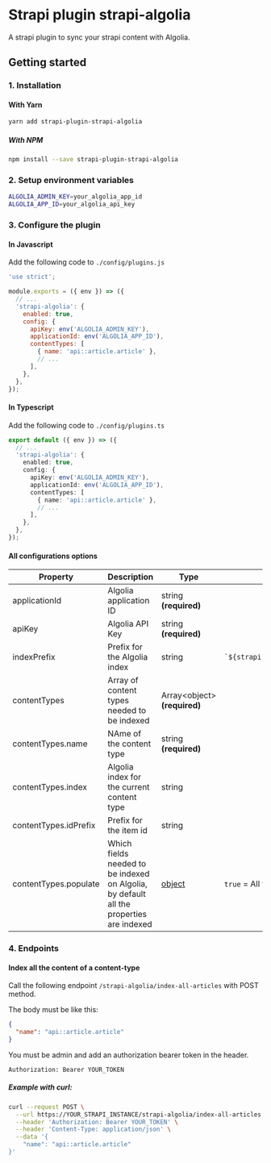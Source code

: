 # Strapi plugin strapi-algolia

A strapi plugin to sync your strapi content with Algolia.

## Getting started

### 1. Installation

#### With Yarn

```bash
yarn add strapi-plugin-strapi-algolia
```

##### With NPM

```bash
npm install --save strapi-plugin-strapi-algolia
```

### 2. Setup environment variables

```bash
ALGOLIA_ADMIN_KEY=your_algolia_app_id
ALGOLIA_APP_ID=your_algolia_api_key
```

### 3. Configure the plugin

#### In Javascript

Add the following code to `./config/plugins.js`

```javascript
'use strict';

module.exports = ({ env }) => ({
  // ...
  'strapi-algolia': {
    enabled: true,
    config: {
      apiKey: env('ALGOLIA_ADMIN_KEY'),
      applicationId: env('ALGOLIA_APP_ID'),
      contentTypes: [
        { name: 'api::article.article' },
        // ...
      ],
    },
  },
});
```

#### In Typescript

Add the following code to `./config/plugins.ts`

```typescript
export default ({ env }) => ({
  // ...
  'strapi-algolia': {
    enabled: true,
    config: {
      apiKey: env('ALGOLIA_ADMIN_KEY'),
      applicationId: env('ALGOLIA_APP_ID'),
      contentTypes: [
        { name: 'api::article.article' },
        // ...
      ],
    },
  },
});
```

#### All configurations options

| Property              | Description                                                                             | Type                                                                  | Default value                         |
| --------------------- | --------------------------------------------------------------------------------------- | --------------------------------------------------------------------- | ------------------------------------- |
| applicationId         | Algolia application ID                                                                  | string **(required)**                                                 |                                       |
| apiKey                | Algolia API Key                                                                         | string **(required)**                                                 |                                       |
| indexPrefix           | Prefix for the Algolia index                                                            | string                                                                | `` `${strapi.config.environment}_` `` |
| contentTypes          | Array of content types needed to be indexed                                             | Array\<object\> **(required)**                                        |                                       |
| contentTypes.name     | NAme of the content type                                                                | string **(required)**                                                 |                                       |
| contentTypes.index    | Algolia index for the current content type                                              | string                                                                |                                       |
| contentTypes.idPrefix | Prefix for the item id                                                                  | string                                                                |                                       |
| contentTypes.populate | Which fields needed to be indexed on Algolia, by default all the properties are indexed | [object](https://docs.strapi.io/dev-docs/api/query-engine/populating) | `true` = All fields                   |

### 4. Endpoints

#### Index all the content of a content-type

Call the following endpoint `/strapi-algolia/index-all-articles` with POST method.

The body must be like this:

```json
{
  "name": "api::article.article"
}
```

You must be admin and add an authorization bearer token in the header.

```
Authorization: Bearer YOUR_TOKEN
```

##### Example with curl:

```bash
curl --request POST \
  --url https://YOUR_STRAPI_INSTANCE/strapi-algolia/index-all-articles \
  --header 'Authorization: Bearer YOUR_TOKEN' \
  --header 'Content-Type: application/json' \
  --data '{
	"name": "api::article.article"
}'
```
